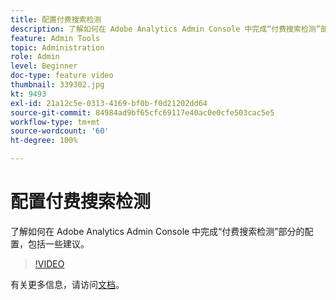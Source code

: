```yaml
---
title: 配置付费搜索检测
description: 了解如何在 Adobe Analytics Admin Console 中完成“付费搜索检测”部分的配置，包括一些建议。
feature: Admin Tools
topic: Administration
role: Admin
level: Beginner
doc-type: feature video
thumbnail: 339302.jpg
kt: 9493
exl-id: 21a12c5e-0313-4169-bf0b-f0d21202dd64
source-git-commit: 84984ad9bf65cfc69117e40ac0e0cfe503cac5e5
workflow-type: tm+mt
source-wordcount: '60'
ht-degree: 100%

---
```


# 配置付费搜索检测

了解如何在 Adobe Analytics Admin Console 中完成“付费搜索检测”部分的配置，包括一些建议。

>[!VIDEO](https://video.tv.adobe.com/v/343275/?quality=12&learn=on&captions=chi_hans)

有关更多信息，请访问[文档](https://experienceleague.adobe.com/docs/analytics/admin/admin-tools/paid-search-detection/paid-search-detection.html?lang=zh-Hans#section_0C2CFA0AF77B47098BE37CB024665D0D)。
